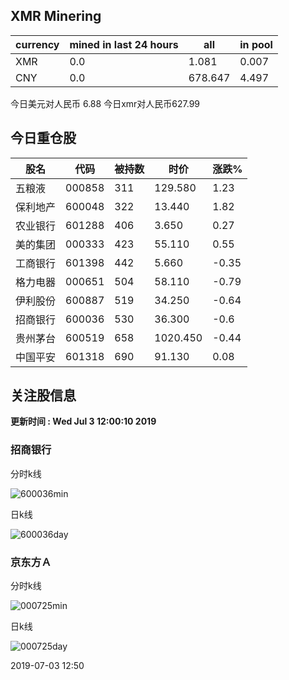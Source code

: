 ## XMR Minering

|currency|mined in last 24 hours|all|in pool|
|---|---|---|---|
|XMR|0.0|1.081|0.007|
|CNY|0.0|678.647|4.497|

今日美元对人民币 6.88	今日xmr对人民币627.99


## 今日重仓股 

|股名|代码|被持数|时价|涨跌%|
|---|---|---|---|---|
|五粮液|000858|311|129.580|1.23|
|保利地产|600048|322|13.440|1.82|
|农业银行|601288|406|3.650|0.27|
|美的集团|000333|423|55.110|0.55|
|工商银行|601398|442|5.660|-0.35|
|格力电器|000651|504|58.110|-0.79|
|伊利股份|600887|519|34.250|-0.64|
|招商银行|600036|530|36.300|-0.6|
|贵州茅台|600519|658|1020.450|-0.44|
|中国平安|601318|690|91.130|0.08|

## 关注股信息
**更新时间 : Wed Jul  3 12:00:10 2019**
### 招商银行 
分时k线

![600036min](http://image.sinajs.cn/newchart/min/n/sh600036.gif)

日k线

![600036day](http://image.sinajs.cn/newchart/daily/n/sh600036.gif)

### 京东方Ａ 
分时k线

![000725min](http://image.sinajs.cn/newchart/min/n/sz000725.gif)

日k线

![000725day](http://image.sinajs.cn/newchart/daily/n/sz000725.gif)

2019-07-03 12:50